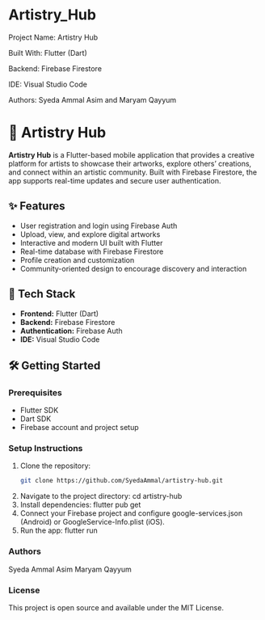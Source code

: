 # Artistry_Hub
Project Name: Artistry Hub

Built With: Flutter (Dart)

Backend: Firebase Firestore

IDE: Visual Studio Code

Authors: Syeda Ammal Asim and Maryam Qayyum
# 🎨 Artistry Hub

**Artistry Hub** is a Flutter-based mobile application that provides a creative platform for artists to showcase their artworks, explore others’ creations, and connect within an artistic community. Built with Firebase Firestore, the app supports real-time updates and secure user authentication.

## ✨ Features

- User registration and login using Firebase Auth
- Upload, view, and explore digital artworks
- Interactive and modern UI built with Flutter
- Real-time database with Firebase Firestore
- Profile creation and customization
- Community-oriented design to encourage discovery and interaction

## 🚀 Tech Stack

- **Frontend:** Flutter (Dart)
- **Backend:** Firebase Firestore
- **Authentication:** Firebase Auth
- **IDE:** Visual Studio Code

## 🛠️ Getting Started

### Prerequisites
- Flutter SDK
- Dart SDK
- Firebase account and project setup

### Setup Instructions
1. Clone the repository:
   ```bash
   git clone https://github.com/SyedaAmmal/artistry-hub.git
2. Navigate to the project directory:
   cd artistry-hub
3. Install dependencies:
   flutter pub get
4. Connect your Firebase project and configure google-services.json (Android) or GoogleService-Info.plist (iOS).
5. Run the app:
   flutter run

### Authors
Syeda Ammal Asim
Maryam Qayyum

### License
This project is open source and available under the MIT License.

